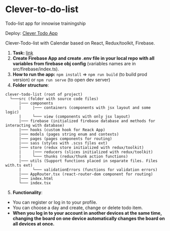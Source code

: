 # Clever-to-do-list

Todo-list app for innowise trainingship

Deploy: [Clever Todo App](https://clever-todo-list-innowise.netlify.app)

Clever-Todo-list with Calendar based on React, Redux/toolkit, Firebase.

1. **Task:** [link](https://drive.google.com/file/d/18I1PxOxZn2lwm__YeOtMNoWeiXygKwwN/view)
2. **Create Firebase App and create .env file in your local repo with all variables from firebase obj config** (variables names are in src/firebase/index.ts).
3. **How to run the app:** `npm install` => `npm run build` (to build prod version) or `npm run serve` (to open dev server)
4. **Folder structure**:

```
clever-todo-list (root of project)
  └───src (folder with source code files)
      |─── components
      |     |─── containers (components with jsx layout and some logic)
      |     └─── view (components with only jsx layout)
      |─── firebase (initialized firebase database and methods for interacting with database)
      |─── hooks (custom hook for Reack App)
      |─── models (pages string enum and contexts)
      |─── pages (pages components for routing)
      |─── sass (styles with .scss files ext)
      |─── store (redux store initialized with redux/toolkit)
      |     |─── reducers (slices initialized with redux/toolkit)
      |     └─── thunks (redux/thunk action functions)
      |─── utils (Support functions placed in separate files. Files with.ts ext)
      |     └─── validationErrors (functions for validation errors)
      |─── AppRouter.tsx (react-router-dom component for routing)
      |─── index.html
      └─── index.tsx
```

5. **Functionality**:

- You can register or log in to your profile.
- You can choose a day and create, change or delete todo item.
- **When you log in to your account in another devices at the same time, сhanging the board on one device automatically changes the board on all devices at once.**